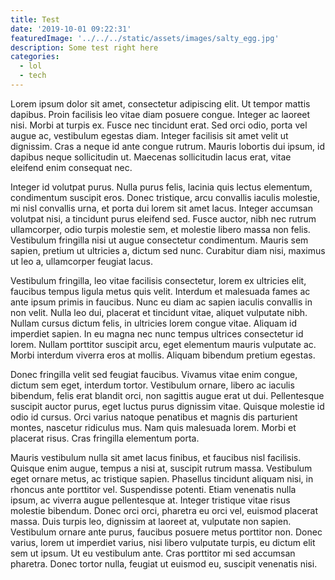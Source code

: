 ```yaml
---
title: Test
date: '2019-10-01 09:22:31'
featuredImage: '../../../static/assets/images/salty_egg.jpg'
description: Some test right here
categories:
  - lol
  - tech
---
```

Lorem ipsum dolor sit amet, consectetur adipiscing elit. Ut tempor mattis dapibus. Proin facilisis leo vitae diam posuere congue. Integer ac laoreet nisi. Morbi at turpis ex. Fusce nec tincidunt erat. Sed orci odio, porta vel augue ac, vestibulum egestas diam. Integer facilisis sit amet velit ut dignissim. Cras a neque id ante congue rutrum. Mauris lobortis dui ipsum, id dapibus neque sollicitudin ut. Maecenas sollicitudin lacus erat, vitae eleifend enim consequat nec.



Integer id volutpat purus. Nulla purus felis, lacinia quis lectus elementum, condimentum suscipit eros. Donec tristique, arcu convallis iaculis molestie, mi nisl convallis urna, et porta dui lorem sit amet lacus. Integer accumsan volutpat nisi, a tincidunt purus eleifend sed. Fusce auctor, nibh nec rutrum ullamcorper, odio turpis molestie sem, et molestie libero massa non felis. Vestibulum fringilla nisi ut augue consectetur condimentum. Mauris sem sapien, pretium ut ultricies a, dictum sed nunc. Curabitur diam nisi, maximus ut leo a, ullamcorper feugiat lacus.



Vestibulum fringilla, leo vitae facilisis consectetur, lorem ex ultricies elit, faucibus tempus ligula metus quis velit. Interdum et malesuada fames ac ante ipsum primis in faucibus. Nunc eu diam ac sapien iaculis convallis in non velit. Nulla leo dui, placerat et tincidunt vitae, aliquet vulputate nibh. Nullam cursus dictum felis, in ultricies lorem congue vitae. Aliquam id imperdiet sapien. In eu magna nec nunc tempus ultrices consectetur id lorem. Nullam porttitor suscipit arcu, eget elementum mauris vulputate ac. Morbi interdum viverra eros at mollis. Aliquam bibendum pretium egestas.



Donec fringilla velit sed feugiat faucibus. Vivamus vitae enim congue, dictum sem eget, interdum tortor. Vestibulum ornare, libero ac iaculis bibendum, felis erat blandit orci, non sagittis augue erat ut dui. Pellentesque suscipit auctor purus, eget luctus purus dignissim vitae. Quisque molestie id odio id cursus. Orci varius natoque penatibus et magnis dis parturient montes, nascetur ridiculus mus. Nam quis malesuada lorem. Morbi et placerat risus. Cras fringilla elementum porta.



Mauris vestibulum nulla sit amet lacus finibus, et faucibus nisl facilisis. Quisque enim augue, tempus a nisi at, suscipit rutrum massa. Vestibulum eget ornare metus, ac tristique sapien. Phasellus tincidunt aliquam nisi, in rhoncus ante porttitor vel. Suspendisse potenti. Etiam venenatis nulla ipsum, ac viverra augue pellentesque at. Integer tristique vitae risus molestie bibendum. Donec orci orci, pharetra eu orci vel, euismod placerat massa. Duis turpis leo, dignissim at laoreet at, vulputate non sapien. Vestibulum ornare ante purus, faucibus posuere metus porttitor non. Donec varius, lorem ut imperdiet varius, nisi libero vulputate turpis, eu dictum elit sem ut ipsum. Ut eu vestibulum ante. Cras porttitor mi sed accumsan pharetra. Donec tortor nulla, feugiat ut euismod eu, suscipit venenatis nisi.
